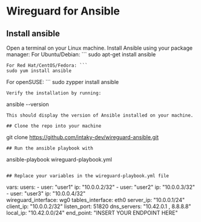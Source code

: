 # Wireguard for Ansible
## Install ansible
Open a terminal on your Linux machine.
Install Ansible using your package manager:
For Ubuntu/Debian: ``` 
sudo apt-get install ansible 
```
For Red Hat/CentOS/Fedora: ``` 
sudo yum install ansible 
```
For openSUSE: ``` 
sudo zypper install ansible 
```
Verify the installation by running:
``` 
ansible --version 
```
This should display the version of Ansible installed on your machine.

## Clone the repo into your machine
``` 
git clone https://github.com/intaky-dev/wireguard-ansible.git 
```
## Run the ansible playbook with
``` 
ansible-playbook wireguard-playbook.yml 
```

## Replace your variables in the wireguard-playbook.yml file 
``` 
vars: 
  users: 
    - user: "user1"
      ip: "10.0.0.2/32"
    - user: "user2"
      ip: "10.0.0.3/32"
    - user: "user3"
      ip: "10.0.0.4/32"  
  wireguard_interface: wg0
  tables_interface: eth0
  server_ip: "10.0.0.1/24"
  client_ip: "10.0.0.2/32"
  listen_port: 51820
  dns_servers: "10.42.0.1 , 8.8.8.8"
  local_ip: "10.42.0.0/24"
  end_point: "INSERT YOUR ENDPOINT HERE" 
```  